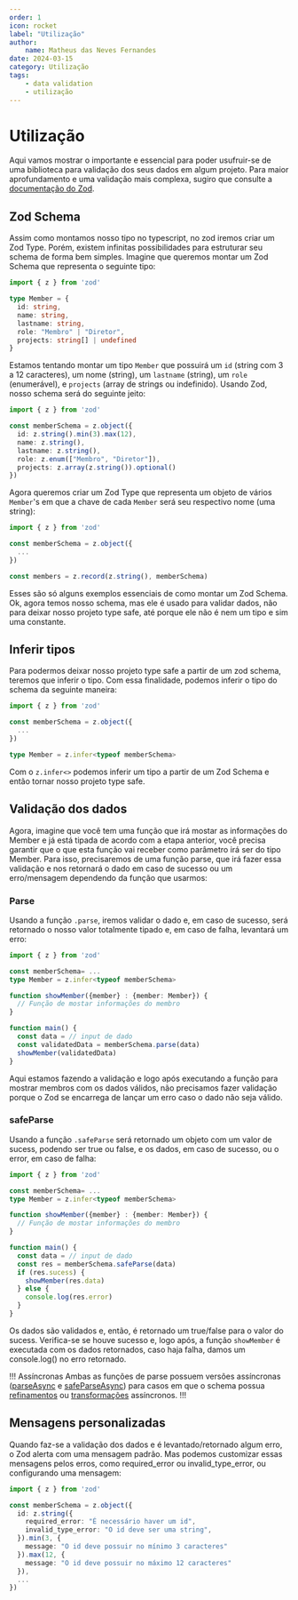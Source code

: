 ```yaml
---
order: 1
icon: rocket
label: "Utilização"
author:
    name: Matheus das Neves Fernandes
date: 2024-03-15
category: Utilização
tags:
    - data validation
    - utilização
---
```


# Utilização 

Aqui vamos mostrar o importante e essencial para poder usufruir-se de uma biblioteca para validação dos seus dados em algum projeto. Para maior aprofundamento e uma validação mais complexa, sugiro que consulte a [documentação do Zod](https://zod.dev).

## Zod Schema

Assim como montamos nosso tipo no typescript, no zod iremos criar um Zod Type. Porém, existem infinitas possibilidades para estruturar seu schema de forma bem simples.
 Imagine que queremos montar um Zod Schema que representa o seguinte tipo:

```ts
import { z } from 'zod'

type Member = {
  id: string,
  name: string, 
  lastname: string, 
  role: "Membro" | "Diretor", 
  projects: string[] | undefined
}
```

Estamos tentando montar um tipo `Member` que possuirá um `id` (string com 3 a 12 caracteres), um nome (string), um `lastname` (string), um `role` (enumerável), e `projects` (array de strings ou indefinido). Usando Zod, nosso schema será do seguinte jeito:

```ts
import { z } from 'zod'

const memberSchema = z.object({
  id: z.string().min(3).max(12),
  name: z.string(), 
  lastname: z.string(),
  role: z.enum(["Membro", "Diretor"]),
  projects: z.array(z.string()).optional()
})
```

Agora queremos criar um Zod Type que representa um objeto de vários `Member`'s em que a chave de cada `Member` será seu respectivo nome (uma string):

```ts
import { z } from 'zod'

const memberSchema = z.object({
  ...
})

const members = z.record(z.string(), memberSchema)
```

Esses são só alguns exemplos essenciais de como montar um Zod Schema. Ok, agora temos nosso schema, mas ele é usado para validar dados, não para deixar nosso projeto type safe, até porque ele não é nem um tipo e sim uma constante.

## Inferir tipos

Para podermos deixar nosso projeto type safe a partir de um zod schema, teremos que inferir o tipo. Com essa finalidade, podemos inferir o tipo do schema da seguinte maneira:

```ts
import { z } from 'zod'

const memberSchema = z.object({
  ...
})

type Member = z.infer<typeof memberSchema>
```

Com o `z.infer<>` podemos inferir um tipo a partir de um Zod Schema e então tornar nosso projeto type safe.


## Validação dos dados

Agora, imagine que você tem uma função que irá mostar as informações do Member e já está tipada de acordo com a etapa anterior, você precisa garantir que o que esta função vai receber como parâmetro irá ser do tipo Member. Para isso, precisaremos de uma função parse, que irá fazer essa validação e nos retornará o dado em caso de sucesso ou um erro/mensagem dependendo da função que usarmos:

### Parse

Usando a função `.parse`, iremos validar o dado e, em caso de sucesso, será retornado o nosso valor totalmente tipado e, em caso de falha, levantará um erro:

```ts
import { z } from 'zod'

const memberSchema= ...
type Member = z.infer<typeof memberSchema>

function showMember({member} : {member: Member}) {
  // Função de mostar informações do membro
}

function main() {
  const data = // input de dado
  const validatedData = memberSchema.parse(data)
  showMember(validatedData)
}
```

Aqui estamos fazendo a validação e logo após executando a função para mostrar membros com os dados válidos, não precisamos fazer validação porque o Zod se encarrega de lançar um erro caso o dado não seja válido.

### safeParse

Usando a função `.safeParse` será retornado um objeto com um valor de sucess, podendo ser true ou false, e os dados, em caso de sucesso, ou o error, em caso de falha:

```ts
import { z } from 'zod'

const memberSchema= ...
type Member = z.infer<typeof memberSchema>

function showMember({member} : {member: Member}) {
  // Função de mostar informações do membro
}

function main() {
  const data = // input de dado
  const res = memberSchema.safeParse(data)
  if (res.sucess) {
    showMember(res.data)
  } else {
    console.log(res.error)
  }
}
```

Os dados são validados e, então, é retornado um true/false para o valor do sucess. Verifica-se se houve sucesso e, logo após, a função `showMember` é executada com os dados retornados, caso haja falha, damos um console.log() no erro retornado.


!!! Assíncronas
Ambas as funções de parse possuem versões assíncronas ([parseAsync](https://zod.dev/?id=parseasync) e [safeParseAsync](https://zod.dev/?id=safeparseasync)) para casos em que o schema possua [refinamentos](https://zod.dev/?id=refine) ou [transformações](https://zod.dev/?id=transform) assíncronos.
!!!

## Mensagens personalizadas

Quando faz-se a validação dos dados e é levantado/retornado algum erro, o Zod alerta com uma mensagem padrão. Mas podemos customizar essas mensagens pelos erros, como required_error ou invalid_type_error, ou configurando uma mensagem:

```ts
import { z } from 'zod'

const memberSchema = z.object({
  id: z.string({
    required_error: "É necessário haver um id",
    invalid_type_error: "O id deve ser uma string",
  }).min(3, {
    message: "O id deve possuir no mínimo 3 caracteres"
  }).max(12, {
    message: "O id deve possuir no máximo 12 caracteres"
  }),
  ...
})

```